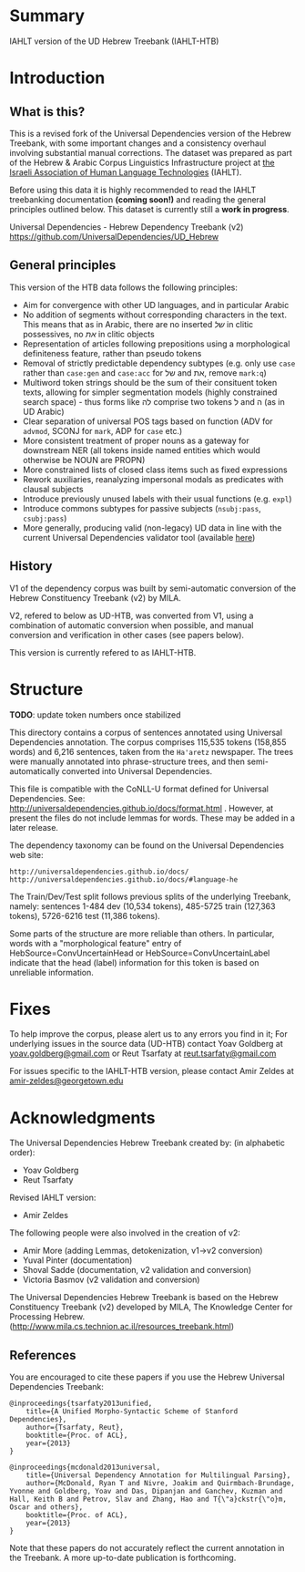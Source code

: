 # Summary

IAHLT version of the UD Hebrew Treebank (IAHLT-HTB)


# Introduction

## What is this?

This is a revised fork of the Universal Dependencies version of the Hebrew Treebank, with some important changes and a consistency overhaul involving substantial manual corrections. The dataset was prepared as part of the Hebrew & Arabic Corpus Linguistics Infrastructure project at [the Israeli Association of Human Language Technologies](https://www.iahlt.org/) (IAHLT).

Before using this data it is highly recommended to read the IAHLT treebanking documentation **(coming soon!)** and reading the general principles outlined below. This dataset is currently still a **work in progress**.

Universal Dependencies - Hebrew Dependency Treebank (v2)
https://github.com/UniversalDependencies/UD_Hebrew

## General principles

This version of the HTB data follows the following principles:

  * Aim for convergence with other UD languages, and in particular Arabic
  * No addition of segments without corresponding characters in the text. This means that as in Arabic, there are no inserted _של_ in clitic possessives, no _את_ in clitic objects
  * Representation of articles following prepositions using a morphological definiteness feature, rather than pseudo tokens
  * Removal of strictly predictable dependency subtypes (e.g. only use `case` rather than `case:gen` and `case:acc` for של and את, remove `mark:q`)
  * Multiword token strings should be the sum of their consituent token texts, allowing for simpler segmentation models (highly constrained search space) - thus forms like לה comprise two tokens ל and ה (as in UD Arabic)
  * Clear separation of universal POS tags based on function (ADV for `advmod`, SCONJ for `mark`, ADP for `case` etc.)
  * More consistent treatment of proper nouns as a gateway for downstream NER (all tokens inside named entities which would otherwise be NOUN are PROPN)
  * More constrained lists of closed class items such as fixed expressions
  * Rework auxiliaries, reanalyzing impersonal modals as predicates with clausal subjects
  * Introduce previously unused labels with their usual functions (e.g. `expl`)
  * Introduce commons subtypes for passive subjects (`nsubj:pass`, `csubj:pass`)
  * More generally, producing valid (non-legacy) UD data in line with the current Universal Dependencies validator tool (available [here](https://github.com/UniversalDependencies/tools))

## History

V1 of the dependency corpus was built by semi-automatic conversion of the Hebrew Constituency Treebank (v2) by MILA.

V2, refered to below as UD-HTB, was converted from V1, using a combination of automatic conversion when possible, and manual conversion and verification in other cases (see papers below).

This version is currently refered to as IAHLT-HTB.

# Structure

**TODO**: update token numbers once stabilized

This directory contains a corpus of sentences annotated using Universal Dependencies annotation.
The corpus comprises 115,535 tokens (158,855 words) and 6,216 sentences, taken from the `Ha'aretz` newspaper.
The trees were manually annotated into phrase-structure trees, and then semi-automatically converted
into Universal Dependencies.

This file is compatible with the CoNLL-U format defined for Universal Dependencies. See:
http://universaldependencies.github.io/docs/format.html . However, at present the files do not
include lemmas for words. These may be added in a later release.

The dependency taxonomy can be found on the Universal Dependencies web site:

    http://universaldependencies.github.io/docs/
    http://universaldependencies.github.io/docs/#language-he

The Train/Dev/Test split follows previous splits of the underlying Treebank, namely:
sentences 1-484 dev (10,534 tokens), 485-5725 train (127,363 tokens), 5726-6216 test (11,386 tokens).

Some parts of the structure are more reliable than others. In particular, words with a "morphological feature"
entry of HebSource=ConvUncertainHead or HebSource=ConvUncertainLabel indicate that the head (label) information
for this token is based on unreliable information.


# Fixes

To help improve the corpus, please alert us to any errors you find in it;
For underlying issues in the source data (UD-HTB) contact Yoav Goldberg at yoav.goldberg@gmail.com or Reut Tsarfaty at reut.tsarfaty@gmail.com

For issues specific to the IAHLT-HTB version, please contact Amir Zeldes at amir-zeldes@georgetown.edu


# Acknowledgments

The Universal Dependencies Hebrew Treebank created by:
(in alphabetic order):

- Yoav Goldberg
- Reut Tsarfaty

Revised IAHLT version:

- Amir Zeldes

The following people were also involved in the creation of v2:

- Amir More (adding Lemmas, detokenization, v1->v2 conversion)
- Yuval Pinter (documentation)
- Shoval Sadde (documentation, v2 validation and conversion)
- Victoria Basmov (v2 validation and conversion)

The Universal Dependencies Hebrew Treebank is based on the
Hebrew Constituency Treebank (v2) developed by MILA, The Knowledge Center for Processing Hebrew.
(http://www.mila.cs.technion.ac.il/resources_treebank.html)

## References

You are encouraged to cite these papers if you use the Hebrew Universal Dependencies Treebank:

    @inproceedings{tsarfaty2013unified,
        title={A Unified Morpho-Syntactic Scheme of Stanford Dependencies},
        author={Tsarfaty, Reut},
        booktitle={Proc. of ACL},
        year={2013}
    }

    @inproceedings{mcdonald2013universal,
        title={Universal Dependency Annotation for Multilingual Parsing},
        author={McDonald, Ryan T and Nivre, Joakim and Quirmbach-Brundage, Yvonne and Goldberg, Yoav and Das, Dipanjan and Ganchev, Kuzman and Hall, Keith B and Petrov, Slav and Zhang, Hao and T{\"a}ckstr{\"o}m, Oscar and others},
        booktitle={Proc. of ACL},
        year={2013}
    }

Note that these papers do not accurately reflect the current annotation in the Treebank. A more up-to-date publication
is forthcoming.

